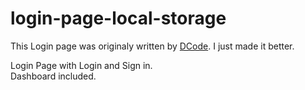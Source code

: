 # login-page-local-storage
This Login page was originaly written by <a href="https://www.youtube.com/c/dcode-software">DCode</a>. I 
just made it better.

Login Page with Login and Sign in.
<br>
Dashboard included.

